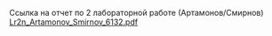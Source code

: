 Ссылка на отчет по 2 лабораторной работе (Артамонов/Смирнов)
[Lr2n_Artamonov_Smirnov_6132.pdf](https://github.com/TaarMaan/Lrn2_Artamonov_Smirnov/files/8880349/Lr2n_Artamonov_Smirnov_6132.pdf)
